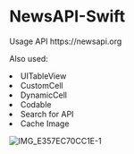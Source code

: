 # NewsAPI-Swift

<p>Usage API https://newsapi.org </p>

<p>Also used:</p>

<li> UITableView</li>
<li> CustomCell</li>
<li> DynamicСell</li>
<li> Codable</li>
<li> Search for API</li>
<li> Cache Image</li>
<p></p>

![IMG_E357EC70CC1E-1](https://user-images.githubusercontent.com/15727518/123932372-0e1e7480-d99a-11eb-8144-4d4d229fad3b.jpeg)
